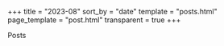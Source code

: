 +++
title = "2023-08"
sort_by = "date"
template = "posts.html"
page_template = "post.html"
transparent = true
+++

Posts
